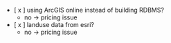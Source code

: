 - [ x ] using ArcGIS online instead of building RDBMS?
  - no -> pricing issue
- [ x ] landuse data from esri?
  - no -> pricing issue
